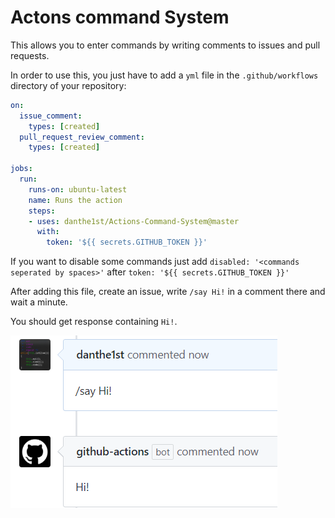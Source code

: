 # Actons command System

This allows you to enter commands by writing comments to issues and pull requests.

In order to use this, you just have to add a `yml` file in the `.github/workflows` directory of your repository:

```yaml
on: 
  issue_comment:
    types: [created]
  pull_request_review_comment:
    types: [created]

jobs:
  run:
    runs-on: ubuntu-latest
    name: Runs the action
    steps:
    - uses: danthe1st/Actions-Command-System@master
      with:
        token: '${{ secrets.GITHUB_TOKEN }}'
```

If you want to disable some commands just add `disabled: '<commands seperated by spaces>'` after `token: '${{ secrets.GITHUB_TOKEN }}'`

After adding this file, create an issue, write `/say Hi!` in a comment there and wait a minute.

You should get response containing `Hi!`.

![screenshot](https://raw.githubusercontent.com/danthe1st/Actions-Command-System/master/.github/resc/Hi.png)
